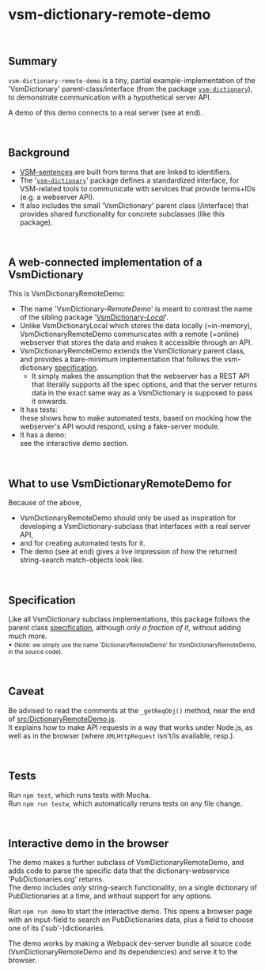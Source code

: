 # vsm-dictionary-remote-demo

<br>

## Summary

`vsm-dictionary-remote-demo` is a tiny, partial example-implementation
of the 'VsmDictionary' parent-class/interface (from the package
[`vsm-dictionary`](https://github.com/vsmjs/vsm-dictionary)),
to demonstrate communication with a hypothetical server API.

A demo of this demo connects to a real server (see at end).

<br>

## Background

- [VSM-sentences](http://scicura.org/vsm/vsm.html)
  are built from terms that are linked to identifiers.
- The '[`vsm-dictionary`](https://github.com/vsmjs/vsm-dictionary)'
  package defines a standardized interface,
  for VSM-related tools to communicate with services
  that provide terms+IDs (e.g. a webserver API).
- It also includes the small 'VsmDictionary' parent class (/interface) that
  provides shared functionality for concrete subclasses (like this package).

<br>

## A web-connected implementation of a VsmDictionary

This is VsmDictionaryRemoteDemo:

- The name 'VsmDictionary-_RemoteDemo_' is meant to contrast the name of
  the sibling package
  '[VsmDictionary-_Local_](https://github.com/vsmjs/vsm-dictionary-local)'.
- Unlike VsmDictionaryLocal which stores the data locally (=in-memory),
  VsmDictionaryRemoteDemo communicates with a remote (=online) webserver that
  stores the data and makes it accessible through an API.
- VsmDictionaryRemoteDemo extends the VsmDictionary parent class, and provides
  a bare-minimum implementation that follows the vsm-dictionary
  [specification](https://github.com/vsmjs/vsm-dictionary/Dictionary.spec.md).
  - It simply makes the assumption that the webserver has a REST API that
    literally supports all the spec options, and that the server returns data
    in the exact same way as a VsmDictionary is supposed to pass it onwards.
- It has tests:  
  these shows how to make automated tests, based on mocking how
  the webserver's API would respond, using a fake-server module.
- It has a demo:  
  see the interactive demo section.

<br>

## What to use VsmDictionaryRemoteDemo for

Because of the above,

- VsmDictionaryRemoteDemo should only be used as inspiration for
  developing a VsmDictionary-subclass that interfaces with a real server API,
- and for creating automated tests for it.
- The demo (see at end) gives a live impression of how the returned
  string-search match-objects look like.

<br>

## Specification

Like all VsmDictionary subclass implementations, this package follows
the parent class
[specification](https://github.com/vsmjs/vsm-dictionary/Dictionary.spec.md),
although _only a fraction of it_, without adding much more.  
&bull; <span style="font-size: smaller;">
(Note: we simply use the name 'DictionaryRemoteDemo' for VsmDictionaryRemoteDemo,
in the source code).</span>  

<br>

## Caveat

Be advised to read the comments at the `_getReqObj()` method, near the end of
[src/DictionaryRemoteDemo.js](src/DictionaryRemoteDemo.js).  
It explains how to make API requests in a way that works under Node.js,
as well as in the browser (where `XMLHttpRequest` isn't/is available, resp.).

<br>

## Tests

Run `npm test`, which runs tests with Mocha.  
Run `npm run testw`, which automatically reruns tests on any file change.

<br>

## Interactive demo in the browser

The demo makes a further subclass of VsmDictionaryRemoteDemo,
and adds code to parse the specific data that the dictionary-webservice
'PubDictionaries.org' returns.    
The demo includes _only_ string-search functionality, on a single
dictionary of PubDictionaries at a time, and without support for any options.

Run `npm run demo` to start the interactive demo.
This opens a browser page with an input-field to search on PubDictionaries data,
plus a field to choose one of its ('sub'-)dictionaries.

The demo works by making a Webpack dev-server bundle all source code 
(VsmDictionaryRemoteDemo and its dependencies) and serve it to the browser.

